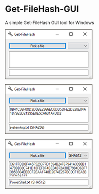 # Get-FileHash-GUI
A simple Get-FileHash GUI tool for Windows

![alt text](https://raw.githubusercontent.com/dvir001/Get-FileHash-GUI/main/images/Get-FileHash-GUI-1.png?raw=true)

![alt text](https://raw.githubusercontent.com/dvir001/Get-FileHash-GUI/main/images/Get-FileHash-GUI-2.png?raw=true)

![alt text](https://raw.githubusercontent.com/dvir001/Get-FileHash-GUI/main/images/Get-FileHash-GUI-3.png?raw=true)

